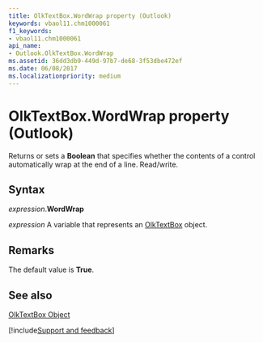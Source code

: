 ```yaml
---
title: OlkTextBox.WordWrap property (Outlook)
keywords: vbaol11.chm1000061
f1_keywords:
- vbaol11.chm1000061
api_name:
- Outlook.OlkTextBox.WordWrap
ms.assetid: 36dd3db9-449d-97b7-de68-3f53dbe472ef
ms.date: 06/08/2017
ms.localizationpriority: medium
---
```



# OlkTextBox.WordWrap property (Outlook)

Returns or sets a **Boolean** that specifies whether the contents of a control automatically wrap at the end of a line. Read/write.


## Syntax

_expression_.**WordWrap**

_expression_ A variable that represents an [OlkTextBox](Outlook.OlkTextBox.md) object.


## Remarks

The default value is **True**.


## See also


[OlkTextBox Object](Outlook.OlkTextBox.md)

[!include[Support and feedback](~/includes/feedback-boilerplate.md)]